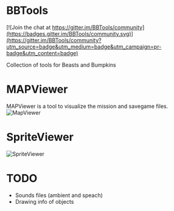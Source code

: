 # BBTools

[![Join the chat at https://gitter.im/BBTools/community](https://badges.gitter.im/BBTools/community.svg)](https://gitter.im/BBTools/community?utm_source=badge&utm_medium=badge&utm_campaign=pr-badge&utm_content=badge)

Collection of tools for Beasts and Bumpkins

# MAPViewer
MAPViewer is a tool to visualize the mission and savegame files.
![MapViewer](https://i.imgur.com/eqvXmtd.png)

# SpriteViewer
![SpriteViewer](https://i.imgur.com/u2vPSvO.png)

# TODO
+ Sounds files (ambient and speach)
+ Drawing info of objects

